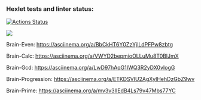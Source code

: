 ### Hexlet tests and linter status:
[![Actions Status](https://github.com/ArturIash/python-project-lvl1/workflows/hexlet-check/badge.svg)](https://github.com/ArturIash/python-project-lvl1/actions)

<a href="https://codeclimate.com/github/ArturIash/python-project-lvl39/maintainability"><img src="https://api.codeclimate.com/v1/badges/5455ccfabbcbe16aa118/maintainability" /></a>

Brain-Even:
https://asciinema.org/a/BbCkHT6Y0ZzYjlLdPFPw8zbtg

Brain-Calc:
https://asciinema.org/a/VWYD2bepmioOLLuMu8T0BlJmX

Brain-Gcd:
https://asciinema.org/a/LwD97hAqG1IWQ3R2yDX0vIogG

Brain-Progression:
https://asciinema.org/a/ETKDSVIU2AgXylHehDzGbZ9wv

Brain-Prime:
https://asciinema.org/a/mv3v3IIEdB4Ls79v47Mbs77YC
